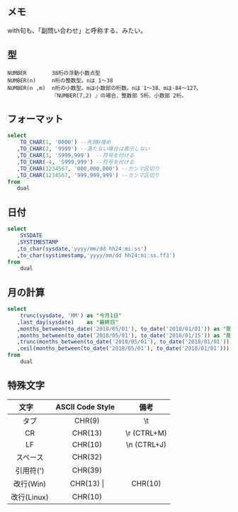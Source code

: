 ## メモ
with句も、「副問い合わせ」と呼称する、みたい。

## 型
```
NUMBER        38桁の浮動小数点型
NUMBER(n)     n桁の整数型。nは 1～38
NUMBER(n ,m)  n桁の小数型。mは小数部の桁数。nは 1～38、mは-84～127。
              『NUMBER(7,2) 』の場合、整数部 5桁、小数部 2桁。
```

## フォーマット
```sql
select
    TO_CHAR(1, '0000') --先頭0埋め
   ,TO_CHAR(2, '9999') --満たない場合は表示しない
   ,TO_CHAR(3, 'S999,999')  --符号を付ける
   ,TO_CHAR(-4, 'S999,999') --符号を付ける
   ,TO_CHAR(1234567, '000,000,000') --カンマ区切り
   ,TO_CHAR(1234567, '999,999,999') --カンマ区切り
from
   dual
```

## 日付
```sql
select
    SYSDATE       
   ,SYSTIMESTAMP  
   ,to_char(sysdate,'yyyy/mm/dd hh24:mi:ss')           
   ,to_char(systimestamp,'yyyy/mm/dd hh24:mi:ss.ff3')  
from
    dual
```

## 月の計算
```sql
select 
    trunc(sysdate, 'MM') as "今月1日" 
   ,last_day(sysdate)    as "最終日"
   ,months_between(to_date('2018/05/01'), to_date('2018/01/01')) as "間の月数"  --(結果：4)
   ,months_between(to_date('2018/05/01'), to_date('2018/01/15')) as "間の月数2" --(結果：3.5483871)
   ,trunc(months_between(to_date('2018/05/01'), to_date('2018/01/01')))  as "間の月数3"  --(結果：4)
   ,ceil(months_between(to_date('2018/05/01'), to_date('2018/01/01')))  as "xxx"
from 
    dual
```

## 特殊文字
|    文字       |  ASCII Code Style    |      備考      |
|:-------------:|:--------------------:|:--------------:|
|  タブ         |  CHR(9)              |  \\t           |
|  CR           |  CHR(13)             |  \\r (CTRL+M)  |
|  LF           |  CHR(10)             |  \\n (CTRL+J)  |
|  スペース     |  CHR(32)             |                |
|  引用符(')    |  CHR(39)             |                |
|  改行(Win)    |  CHR(13) \|| CHR(10) |                |
|  改行(Linux)  |  CHR(10)             |                |


